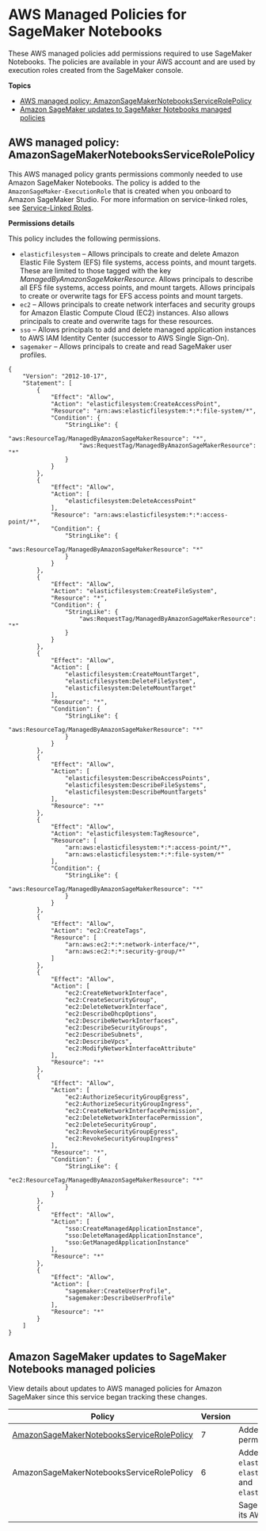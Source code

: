 # AWS Managed Policies for SageMaker Notebooks<a name="security-iam-awsmanpol-notebooks"></a>

These AWS managed policies add permissions required to use SageMaker Notebooks\. The policies are available in your AWS account and are used by execution roles created from the SageMaker console\.

**Topics**
+ [AWS managed policy: AmazonSageMakerNotebooksServiceRolePolicy](#security-iam-awsmanpol-AmazonSageMakerNotebooksServiceRolePolicy)
+ [Amazon SageMaker updates to SageMaker Notebooks managed policies](#security-iam-awsmanpol-notebooks-updates)

## AWS managed policy: AmazonSageMakerNotebooksServiceRolePolicy<a name="security-iam-awsmanpol-AmazonSageMakerNotebooksServiceRolePolicy"></a>

This AWS managed policy grants permissions commonly needed to use Amazon SageMaker Notebooks\. The policy is added to the `AmazonSageMaker-ExecutionRole` that is created when you onboard to Amazon SageMaker Studio\. For more information on service\-linked roles, see [Service\-Linked Roles](security_iam_service-with-iam.md#security_iam_service-with-iam-roles-service-linked)\.

**Permissions details**

This policy includes the following permissions\.
+ `elasticfilesystem` – Allows principals to create and delete Amazon Elastic File System \(EFS\) file systems, access points, and mount targets\. These are limited to those tagged with the key *ManagedByAmazonSageMakerResource*\. Allows principals to describe all EFS file systems, access points, and mount targets\. Allows principals to create or overwrite tags for EFS access points and mount targets\.
+ `ec2` – Allows principals to create network interfaces and security groups for Amazon Elastic Compute Cloud \(EC2\) instances\. Also allows principals to create and overwrite tags for these resources\.
+ `sso` – Allows principals to add and delete managed application instances to AWS IAM Identity Center \(successor to AWS Single Sign\-On\)\.
+ `sagemaker` – Allows principals to create and read SageMaker user profiles\.

```
{
    "Version": "2012-10-17",
    "Statement": [
        {
            "Effect": "Allow",
            "Action": "elasticfilesystem:CreateAccessPoint",
            "Resource": "arn:aws:elasticfilesystem:*:*:file-system/*",
            "Condition": {
                "StringLike": {
                    "aws:ResourceTag/ManagedByAmazonSageMakerResource": "*",
                    "aws:RequestTag/ManagedByAmazonSageMakerResource": "*"
                }
            }
        },
        {
            "Effect": "Allow",
            "Action": [
                "elasticfilesystem:DeleteAccessPoint"
            ],
            "Resource": "arn:aws:elasticfilesystem:*:*:access-point/*",
            "Condition": {
                "StringLike": {
                    "aws:ResourceTag/ManagedByAmazonSageMakerResource": "*"
                }
            }
        },
        {
            "Effect": "Allow",
            "Action": "elasticfilesystem:CreateFileSystem",
            "Resource": "*",
            "Condition": {
                "StringLike": {
                    "aws:RequestTag/ManagedByAmazonSageMakerResource": "*"
                }
            }
        },
        {
            "Effect": "Allow",
            "Action": [
                "elasticfilesystem:CreateMountTarget",
                "elasticfilesystem:DeleteFileSystem",
                "elasticfilesystem:DeleteMountTarget"
            ],
            "Resource": "*",
            "Condition": {
                "StringLike": {
                    "aws:ResourceTag/ManagedByAmazonSageMakerResource": "*"
                }
            }
        },
        {
            "Effect": "Allow",
            "Action": [
                "elasticfilesystem:DescribeAccessPoints",
                "elasticfilesystem:DescribeFileSystems",
                "elasticfilesystem:DescribeMountTargets"
            ],
            "Resource": "*"
        },
        {
            "Effect": "Allow",
            "Action": "elasticfilesystem:TagResource",
            "Resource": [
                "arn:aws:elasticfilesystem:*:*:access-point/*",
                "arn:aws:elasticfilesystem:*:*:file-system/*"
            ],
            "Condition": {
                "StringLike": {
                    "aws:ResourceTag/ManagedByAmazonSageMakerResource": "*"
                }
            }
        },
        {
            "Effect": "Allow",
            "Action": "ec2:CreateTags",
            "Resource": [
                "arn:aws:ec2:*:*:network-interface/*",
                "arn:aws:ec2:*:*:security-group/*"
            ]
        },
        {
            "Effect": "Allow",
            "Action": [
                "ec2:CreateNetworkInterface",
                "ec2:CreateSecurityGroup",
                "ec2:DeleteNetworkInterface",
                "ec2:DescribeDhcpOptions",
                "ec2:DescribeNetworkInterfaces",
                "ec2:DescribeSecurityGroups",
                "ec2:DescribeSubnets",
                "ec2:DescribeVpcs",
                "ec2:ModifyNetworkInterfaceAttribute"
            ],
            "Resource": "*"
        },
        {
            "Effect": "Allow",
            "Action": [
                "ec2:AuthorizeSecurityGroupEgress",
                "ec2:AuthorizeSecurityGroupIngress",
                "ec2:CreateNetworkInterfacePermission",
                "ec2:DeleteNetworkInterfacePermission",
                "ec2:DeleteSecurityGroup",
                "ec2:RevokeSecurityGroupEgress",
                "ec2:RevokeSecurityGroupIngress"
            ],
            "Resource": "*",
            "Condition": {
                "StringLike": {
                    "ec2:ResourceTag/ManagedByAmazonSageMakerResource": "*"
                }
            }
        },
        {
            "Effect": "Allow",
            "Action": [
                "sso:CreateManagedApplicationInstance",
                "sso:DeleteManagedApplicationInstance",
                "sso:GetManagedApplicationInstance"
            ],
            "Resource": "*"
        },
        {
            "Effect": "Allow",
            "Action": [
                "sagemaker:CreateUserProfile",
                "sagemaker:DescribeUserProfile"
            ],
            "Resource": "*"
        }
    ]
}
```

## Amazon SageMaker updates to SageMaker Notebooks managed policies<a name="security-iam-awsmanpol-notebooks-updates"></a>

View details about updates to AWS managed policies for Amazon SageMaker since this service began tracking these changes\.


| Policy | Version | Change | Date | 
| --- | --- | --- | --- | 
|  [AmazonSageMakerNotebooksServiceRolePolicy](#security-iam-awsmanpol-AmazonSageMakerNotebooksServiceRolePolicy)  | 7 |  Added `elasticfilesystem:TagResource` permission\.  | March 9, 2023 | 
| AmazonSageMakerNotebooksServiceRolePolicy | 6 |  Added permissions for `elasticfilesystem:CreateAccessPoint`, `elasticfilesystem:DeleteAccessPoint`, and `elasticfilesystem:DescribeAccessPoints`\.  | January 12, 2023 | 
|  |  |  SageMaker started tracking changes for its AWS managed policies\.  | June 1, 2021 | 